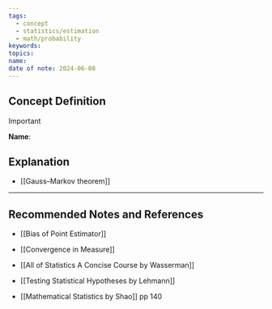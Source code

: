 ```yaml
---
tags:
  - concept
  - statistics/estimation
  - math/probability
keywords: 
topics: 
name: 
date of note: 2024-06-08
---
```


## Concept Definition

>[!important]
>**Name**: 



## Explanation



- [[Gauss–Markov theorem]]


-----------
##  Recommended Notes and References

- [[Bias of Point Estimator]]
- [[Convergence in Measure]]



- [[All of Statistics A Concise Course by Wasserman]]
- [[Testing Statistical Hypotheses by Lehmann]]

- [[Mathematical Statistics by Shao]] pp 140